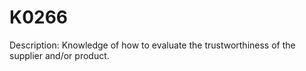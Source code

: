 # K0266
Description: Knowledge of how to evaluate the trustworthiness of the supplier and/or product.
